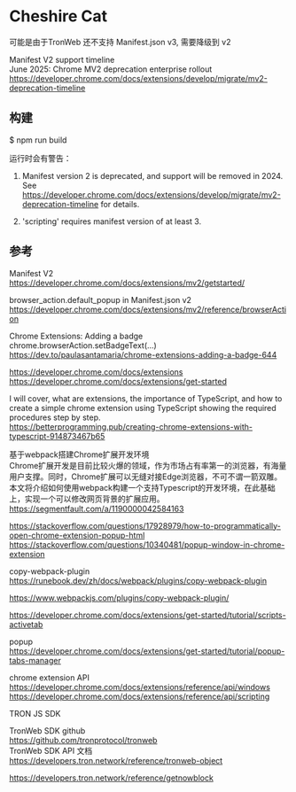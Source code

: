 # Cheshire Cat

可能是由于TronWeb 还不支持 Manifest.json v3, 需要降级到 v2  

Manifest V2 support timeline  
June 2025: Chrome MV2 deprecation enterprise rollout  
https://developer.chrome.com/docs/extensions/develop/migrate/mv2-deprecation-timeline  

## 构建

$ npm run build

运行时会有警告：  
1) Manifest version 2 is deprecated, and support will be removed in 2024. See https://developer.chrome.com/docs/extensions/develop/migrate/mv2-deprecation-timeline for details.  

2) 'scripting' requires manifest version of at least 3.  

## 参考

Manifest V2  
https://developer.chrome.com/docs/extensions/mv2/getstarted/  

browser_action.default_popup in Manifest.json v2  
https://developer.chrome.com/docs/extensions/mv2/reference/browserAction  

Chrome Extensions: Adding a badge  
chrome.browserAction.setBadgeText(...)  
https://dev.to/paulasantamaria/chrome-extensions-adding-a-badge-644  

https://developer.chrome.com/docs/extensions  
https://developer.chrome.com/docs/extensions/get-started  

I will cover, what are extensions, the importance of TypeScript, and how to create a simple chrome extension using TypeScript showing the required procedures step by step.  
https://betterprogramming.pub/creating-chrome-extensions-with-typescript-914873467b65  

基于webpack搭建Chrome扩展开发环境  
Chrome扩展开发是目前比较火爆的领域，作为市场占有率第一的浏览器，有海量用户支撑。同时，Chrome扩展可以无缝对接Edge浏览器，不可不谓一箭双雕。本文将介绍如何使用webpack构建一个支持Typescript的开发环境，在此基础上，实现一个可以修改网页背景的扩展应用。  
https://segmentfault.com/a/1190000042584163  

https://stackoverflow.com/questions/17928979/how-to-programmatically-open-chrome-extension-popup-html  
https://stackoverflow.com/questions/10340481/popup-window-in-chrome-extension  

copy-webpack-plugin  
https://runebook.dev/zh/docs/webpack/plugins/copy-webpack-plugin  

https://www.webpackjs.com/plugins/copy-webpack-plugin/  

https://developer.chrome.com/docs/extensions/get-started/tutorial/scripts-activetab

popup  
https://developer.chrome.com/docs/extensions/get-started/tutorial/popup-tabs-manager  

chrome extension API  
https://developer.chrome.com/docs/extensions/reference/api/windows  
https://developer.chrome.com/docs/extensions/reference/api/scripting  

TRON JS SDK

TronWeb SDK github  
https://github.com/tronprotocol/tronweb  
TronWeb SDK API 文档  
https://developers.tron.network/reference/tronweb-object  

https://developers.tron.network/reference/getnowblock  

